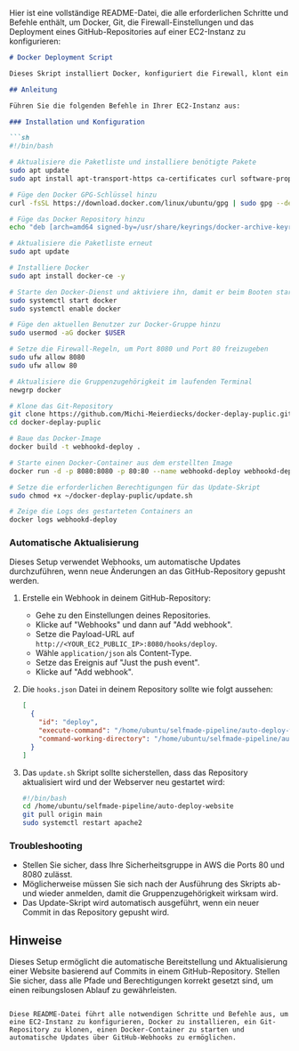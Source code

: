 Hier ist eine vollständige README-Datei, die alle erforderlichen Schritte und Befehle enthält, um Docker, Git, die Firewall-Einstellungen und das Deployment eines GitHub-Repositories auf einer EC2-Instanz zu konfigurieren:

```markdown
# Docker Deployment Script

Dieses Skript installiert Docker, konfiguriert die Firewall, klont ein Git-Repository und startet einen Docker-Container.

## Anleitung

Führen Sie die folgenden Befehle in Ihrer EC2-Instanz aus:

### Installation und Konfiguration

```sh
#!/bin/bash

# Aktualisiere die Paketliste und installiere benötigte Pakete
sudo apt update
sudo apt install apt-transport-https ca-certificates curl software-properties-common git -y

# Füge den Docker GPG-Schlüssel hinzu
curl -fsSL https://download.docker.com/linux/ubuntu/gpg | sudo gpg --dearmor -o /usr/share/keyrings/docker-archive-keyring.gpg

# Füge das Docker Repository hinzu
echo "deb [arch=amd64 signed-by=/usr/share/keyrings/docker-archive-keyring.gpg] https://download.docker.com/linux/ubuntu $(lsb_release -cs) stable" | sudo tee /etc/apt/sources.list.d/docker.list > /dev/null

# Aktualisiere die Paketliste erneut
sudo apt update

# Installiere Docker
sudo apt install docker-ce -y

# Starte den Docker-Dienst und aktiviere ihn, damit er beim Booten startet
sudo systemctl start docker
sudo systemctl enable docker

# Füge den aktuellen Benutzer zur Docker-Gruppe hinzu
sudo usermod -aG docker $USER

# Setze die Firewall-Regeln, um Port 8080 und Port 80 freizugeben
sudo ufw allow 8080
sudo ufw allow 80

# Aktualisiere die Gruppenzugehörigkeit im laufenden Terminal
newgrp docker

# Klone das Git-Repository
git clone https://github.com/Michi-Meierdiecks/docker-deplay-puplic.git
cd docker-deplay-puplic

# Baue das Docker-Image
docker build -t webhookd-deploy .

# Starte einen Docker-Container aus dem erstellten Image
docker run -d -p 8080:8080 -p 80:80 --name webhookd-deploy webhookd-deploy

# Setze die erforderlichen Berechtigungen für das Update-Skript
sudo chmod +x ~/docker-deplay-puplic/update.sh

# Zeige die Logs des gestarteten Containers an
docker logs webhookd-deploy
```

### Automatische Aktualisierung

Dieses Setup verwendet Webhooks, um automatische Updates durchzuführen, wenn neue Änderungen an das GitHub-Repository gepusht werden.

1. Erstelle ein Webhook in deinem GitHub-Repository:
    - Gehe zu den Einstellungen deines Repositories.
    - Klicke auf "Webhooks" und dann auf "Add webhook".
    - Setze die Payload-URL auf `http://<YOUR_EC2_PUBLIC_IP>:8080/hooks/deploy`.
    - Wähle `application/json` als Content-Type.
    - Setze das Ereignis auf "Just the push event".
    - Klicke auf "Add webhook".

2. Die `hooks.json` Datei in deinem Repository sollte wie folgt aussehen:

    ```json
    [
      {
        "id": "deploy",
        "execute-command": "/home/ubuntu/selfmade-pipeline/auto-deploy-website/update.sh",
        "command-working-directory": "/home/ubuntu/selfmade-pipeline/auto-deploy-website"
      }
    ]
    ```

3. Das `update.sh` Skript sollte sicherstellen, dass das Repository aktualisiert wird und der Webserver neu gestartet wird:

    ```sh
    #!/bin/bash
    cd /home/ubuntu/selfmade-pipeline/auto-deploy-website
    git pull origin main
    sudo systemctl restart apache2
    ```

### Troubleshooting

- Stellen Sie sicher, dass Ihre Sicherheitsgruppe in AWS die Ports 80 und 8080 zulässt.
- Möglicherweise müssen Sie sich nach der Ausführung des Skripts ab- und wieder anmelden, damit die Gruppenzugehörigkeit wirksam wird.
- Das Update-Skript wird automatisch ausgeführt, wenn ein neuer Commit in das Repository gepusht wird.

## Hinweise

Dieses Setup ermöglicht die automatische Bereitstellung und Aktualisierung einer Website basierend auf Commits in einem GitHub-Repository. Stellen Sie sicher, dass alle Pfade und Berechtigungen korrekt gesetzt sind, um einen reibungslosen Ablauf zu gewährleisten.
```

Diese README-Datei führt alle notwendigen Schritte und Befehle aus, um eine EC2-Instanz zu konfigurieren, Docker zu installieren, ein Git-Repository zu klonen, einen Docker-Container zu starten und automatische Updates über GitHub-Webhooks zu ermöglichen.
